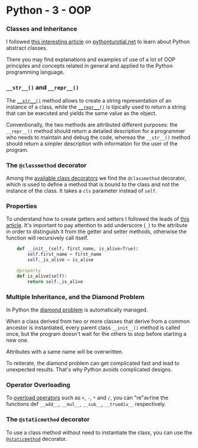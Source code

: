 # Python - 3 - OOP

### Classes and Inheritance

I followed [this interesting article](https://www.pythontutorial.net/python-oop/python-abstract-class) on [pythonturotial.net](https://www.pythontutorial.net/python-oop) to learn about Python abstract classes.

There you may find explanations and examples of use of a lot of OOP principles and concepts related in general and applied to the Python programming language.

### `__str__()` and `__repr__()`

The [`__str__()`](https://www.pythontutorial.net/python-oop/python-__str__) method allows to create a string representation of an instance of a class, while the [`__repr__()`](https://www.pythontutorial.net/python-oop/python-__repr__) is tipically used to return a string that can be executed and yields the same value as the object. 

Conventionally, the two methods are attributed different purposes: the `__repr__()` method should return a detailed description for a programmer who needs to maintain and debug the code, whereas the `__str__()` method should return a simpler description with information for the user of the program.

### The `@classmethod` decorator

Among the [available class decorators](https://diveintopython.org/learn/classes/class-decorator) we find the `@classmethod` decorator, which is used to define a method that is bound to the class and not the instance of the class. It takes a `cls` parameter instead of `self`.

### Properties

To understand how to create getters and setters I followed the leads of [this article](https://www.pythontutorial.net/python-oop/python-property-decorator). It's important to pay attention to add underscore (`_`) to the attribute in order to distinguish it from the getter and setter methods, otherwise the function will recursively call itself.

```python
	def __init__(self, first_name, is_alive=True):
        self.first_name = first_name
        self._is_alive = is_alive

	@property
    def is_alive(self):
        return self._is_alive
```
### Multiple Inheritance, and the Diamond Problem

In Python the [diamond problem](https://www.datacamp.com/tutorial/super-multiple-inheritance-diamond-problem) is automatically managed.

When a class derived from two or more classes that derive from a common ancestor is instantiated, every parent class `__init__()` method is called once, but the program doesn't wait for the others to stop before starting a new one.

Attributes with a same name will be overwritten.

To reiterate, the diamond problem can get complicated fast and lead to unexpected results. That's why Python avoids complicated designs.

### Operator Overloading

To [overload operators](https://www.geeksforgeeks.org/operator-overloading-in-python) such as `+`, `-`, `*` and `/`, you can "re"`def`ine the functions def `__add__`, `__mul__`, `__sub__`, `__truediv__` respectively.

### The `@staticmethod` decorator

To use a class method without need to instantiate the class, you can use the [`@staticmethod`](https://stackoverflow.com/a/9934178) decorator.
